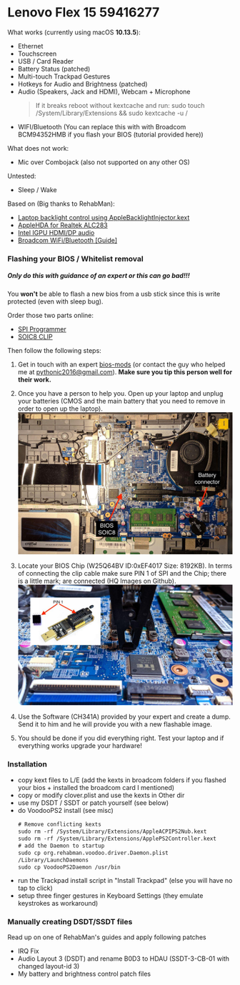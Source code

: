 # Lenovo Flex 15 59416277

What works (currently using macOS **10.13.5**):
  - Ethernet
  - Touchscreen
  - USB / Card Reader
  - Battery Status (patched)
  - Multi-touch Trackpad Gestures
  - Hotkeys for Audio and Brightness (patched)
  - Audio (Speakers, Jack and HDMI), Webcam + Microphone
    > If it breaks reboot without kextcache and run: sudo touch /System/Library/Extensions && sudo kextcache -u /
  - WIFI/Bluetooth (You can replace this with with Broadcom BCM94352HMB if you flash your BIOS (tutorial provided here))

What does not work:
  - Mic over Combojack (also not supported on any other OS)

Untested:
  - Sleep / Wake

Based on (Big thanks to RehabMan):
  - [Laptop backlight control using AppleBacklightInjector.kext](https://www.tonymacx86.com/threads/guide-laptop-backlight-control-using-applebacklightinjector-kext.218222/)
  - [AppleHDA for Realtek ALC283](https://www.tonymacx86.com/threads/solved-help-fixing-applehda-for-realtek-alc283.165181/page-4)
  - [Intel IGPU HDMI/DP audio](https://www.tonymacx86.com/threads/guide-intel-igpu-hdmi-dp-audio-sandy-ivy-haswell-broadwell-skylake.189495/)
  - [Broadcom WiFi/Bluetooth [Guide]](https://www.tonymacx86.com/threads/broadcom-wifi-bluetooth-guide.242423/#post-1664577)

### Flashing your BIOS / Whitelist removal
##### Only do this with guidance of an expert or this can go bad!!!

You **won't** be able to flash a new bios from a usb stick since this is write protected (even with sleep bug).

Order those two parts online:
  - [SPI Programmer](http://www.ebay.de/itm/25-SPI-Serie-24-EEPROM-CH341A-BIOS-Writer-Routing-LCD-Flash-USB-Programmierer-S7/282248666466?_trksid=p2047675.c100011.m1850&_trkparms=aid%3D222007%26algo%3DSIC.MBE%26ao%3D1%26asc%3D42849%26meid%3D01ae9da74f4f4c93a1270e4bf7c08b36%26pid%3D100011%26rk%3D1%26rkt%3D3%26sd%3D141466709787)  
  - [SOIC8 CLIP](http://www.ebay.de/itm/SOIC8-SOP8-Flash-Chip-IC-Test-Clips-Socket-Adpter-BIOS-24-25-93-Programmer-MF/182230151497?_trksid=p2047675.c100011.m1850&_trkparms=aid%3D222007%26algo%3DSIC.MBE%26ao%3D1%26asc%3D42849%26meid%3D01ae9da74f4f4c93a1270e4bf7c08b36%26pid%3D100011%26rk%3D2%26rkt%3D3%26sd%3D141466709787)

Then follow the following steps:

1. Get in touch with an expert [bios-mods](www.bios-mods.com) (or contact the guy who helped me at pythonic2016@gmail.com). **Make sure you tip this person well for their work.**

2. Once you have a person to help you. Open up your laptop and unplug your batteries (CMOS and the main battery that you need to remove in order to open up the laptop).
  ![mobo](misc/Images/lenovomod1.jpg)
3. Locate your BIOS Chip (W25Q64BV ID:0xEF4017 Size: 8192KB). In terms of connecting the clip cable make sure PIN 1 of SPI and the Chip; there is a little mark; are connected (HQ Images on Github).
  ![mobo2](misc/Images/lenovomod2.jpg)

4. Use the Software (CH341A) provided by your expert and create a dump. Send it to him and he will provide you with a new flashable image.

5. You should be done if you did everything right. Test your laptop and if everything works upgrade your hardware!
### Installation
- copy kext files to L/E (add the kexts in broadcom folders if you flashed your bios + installed the broadcom card I mentioned)
- copy or modify clover.plist and use the kexts in Other dir
- use my DSDT / SSDT or patch yourself (see below)
- do VoodooPS2 install (see misc)
     ```
    # Remove conflicting kexts
    sudo rm -rf /System/Library/Extensions/AppleACPIPS2Nub.kext
    sudo rm -rf /System/Library/Extensions/ApplePS2Controller.kext
    # add the Daemon to startup
    sudo cp org.rehabman.voodoo.driver.Daemon.plist /Library/LaunchDaemons
    sudo cp VoodooPS2Daemon /usr/bin
    ```
- run the Trackpad install script in "Install Trackpad" (else you will have no tap to click)
- setup three finger gestures in Keyboard Settings (they emulate keystrokes as workaround)

### Manually creating DSDT/SSDT files
Read up on one of RehabMan's guides and apply following patches
- IRQ Fix
- Audio Layout 3 (DSDT) and rename B0D3 to HDAU (SSDT-3-CB-01 with changed layout-id 3)
- My battery and brightness control patch files
